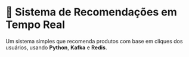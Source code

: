 # 🚀 Sistema de Recomendações em Tempo Real

Um sistema simples que recomenda produtos com base em cliques dos usuários, usando **Python**, **Kafka** e **Redis**.

